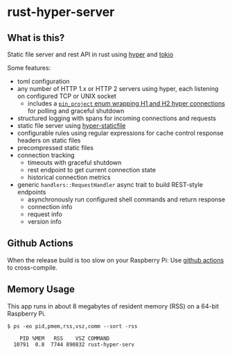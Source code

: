 # rust-hyper-server

## What is this?
Static file server and rest API in rust using [hyper](https://hyper.rs/) and [tokio](https://tokio.rs/)

Some features:
* toml configuration
* any number of HTTP 1.x or HTTP 2 servers using hyper, each listening on configured TCP or UNIX socket
  * includes a [`pin_project` enum wrapping H1 and H2 hyper connections](https://github.com/aaronriekenberg/rust-hyper-server/blob/main/src/server/h1h2conn.rs) for polling and graceful shutdown
* structured logging with spans for incoming connections and requests
* static file server using [hyper-staticfile](https://github.com/stephank/hyper-staticfile) 
* configurable rules using regular expressions for cache control response headers on static files
* precompressed static files
* connection tracking
  * timeouts with graceful shutdown
  * rest endpoint to get current connection state
  * historical connection metrics
* generic `handlers::RequestHandler` async trait to build REST-style endpoints
  * asynchronously run configured shell commands and return response
  * connection info
  * request info
  * version info

## Github Actions
When the release build is too slow on your Raspberry Pi: Use [github actions](https://github.com/aaronriekenberg/rust-hyper-server/actions) to cross-compile.

## Memory Usage
This app runs in about 8 megabytes of resident memory (RSS) on a 64-bit Raspberry Pi.

```
$ ps -eo pid,pmem,rss,vsz,comm --sort -rss

    PID %MEM   RSS    VSZ COMMAND         
  10791  0.8  7744 890832 rust-hyper-serv
```
